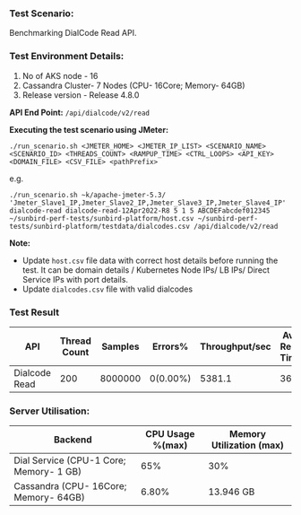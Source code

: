 ### Test Scenario:

Benchmarking DialCode Read API.

### Test Environment Details:
1. No of AKS node - 16
2. Cassandra Cluster- 7 Nodes (CPU- 16Core; Memory- 64GB)
3. Release version - Release 4.8.0


**API End Point:** `/api/dialcode/v2/read`


**Executing the test scenario using JMeter:**

```./run_scenario.sh <JMETER_HOME> <JMETER_IP_LIST> <SCENARIO_NAME> <SCENARIO_ID> <THREADS_COUNT> <RAMPUP_TIME> <CTRL_LOOPS> <API_KEY> <DOMAIN_FILE> <CSV_FILE> <pathPrefix>```

e.g.

```./run_scenario.sh ~k/apache-jmeter-5.3/ 'Jmeter_Slave1_IP,Jmeter_Slave2_IP,Jmeter_Slave3_IP,Jmeter_Slave4_IP' dialcode-read dialcode-read-12Apr2022-R8 5 1 5 ABCDEFabcdef012345 ~/sunbird-perf-tests/sunbird-platform/host.csv ~/sunbird-perf-tests/sunbird-platform/testdata/dialcodes.csv /api/dialcode/v2/read ```

**Note:**

- Update `host.csv` file data with correct host details before running the test. It can be domain details / Kubernetes Node IPs/ LB IPs/ Direct Service IPs with port details.
- Update `dialcodes.csv` file with valid dialcodes


### Test Result 

| API           | Thread Count  | Samples  | Errors% | Throughput/sec|Avg Resp Time|   95th pct  |  99th pct   |
| ------------- | ------------- | -------- | --------| ---------------|------------|-------------|-------------|
|Dialcode Read    | 200           | 8000000   | 0(0.00%)| 5381.1           |    36    | 57      |  78   |


### Server Utilisation:
| Backend          | CPU Usage %(max) | Memory Utilization (max)|
| ------------- | ------------- |------------- |
|Dial Service (CPU-1 Core; Memory- 1 GB)  |65% | 30%  |
|Cassandra (CPU- 16Core; Memory- 64GB)|   6.80%   |  13.946 GB  |

